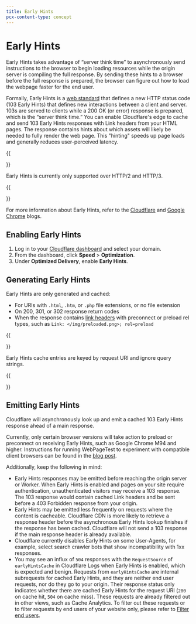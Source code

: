 ```yaml
---
title: Early Hints
pcx-content-type: concept
---
```


# Early Hints

Early Hints takes advantage of “server think time” to asynchronously send instructions to the browser to begin loading resources while the origin server is compiling the full response. By sending these hints to a browser before the full response is prepared, the browser can figure out how to load the webpage faster for the end user.

Formally, Early Hints is a [web standard](https://httpwg.org/specs/rfc8297.html) that defines a new HTTP status code (103 Early Hints) that defines new interactions between a client and server. 103s are served to clients while a 200 OK (or error) response is prepared, which is the “server think time.” You can enable Cloudflare's edge to cache and send 103 Early Hints responses with Link headers from your HTML pages. The response contains hints about which assets will likely be needed to fully render the web page. This "hinting" speeds up page loads and generally reduces user-perceived latency.

{{<Aside type="note" header="Note">}}

Early Hints is currently only supported over HTTP/2 and HTTP/3.

{{</Aside>}}

For more information about Early Hints, refer to the [Cloudflare](https://blog.cloudflare.com/early-hints) and [Google Chrome](https://developer.chrome.com/en/blog/early-hints/) blogs.

## Enabling Early Hints

1.  Log in to your [Cloudflare dashboard](https://dash.cloudflare.com) and select your domain.
2.  From the dashboard, click **Speed** > **Optimization**.
3.  Under **Optimized Delivery**, enable **Early Hints**.

## Generating Early Hints

Early Hints are only generated and cached:

- For URIs with `.html`, `.htm`, or `.php` file extensions, or no file extension
- On 200, 301, or 302 response return codes
- When the response contains [link headers](https://developer.mozilla.org/en-US/docs/Web/HTTP/Headers/Link) with preconnect or preload rel types, such as `Link: </img/preloaded.png>; rel=preload`

{{<Aside type="note">}}

Early Hints cache entries are keyed by request URI and ignore query strings.

{{</Aside>}}

## Emitting Early Hints

Cloudflare will asynchronously look up and emit a cached 103 Early Hints response ahead of a main response.

Currently, only certain browser versions will take action to preload or preconnect on receiving Early Hints, such as Google Chrome M94 and higher. Instructions for running WebPageTest to experiment with compatible client browsers can be found in the [blog post](https://blog.cloudflare.com/early-hints/#testing-early-hints-with-web-page-test).

Additionally, keep the following in mind:

- Early Hints responses may be emitted before reaching the origin server or Worker. When Early Hints is enabled and pages on your site require authentication, unauthenticated visitors may receive a 103 response. The 103 response would contain cached Link headers and be sent before a 403 Forbidden response from your origin.
- Early Hints may be emitted less frequently on requests where the content is cacheable. Cloudflare CDN is more likely to retrieve a response header before the asynchronous Early Hints lookup finishes if the response has been cached. Cloudflare will not send a 103 response if the main response header is already available.
- Cloudflare currently disables Early Hints on some User-Agents, for example, select search crawler bots that show incompatibility with 1xx responses.
- You may see an influx of `504` responses with the `RequestSource` of `earlyHintsCache` in Cloudflare Logs when Early Hints is enabled, which is expected and benign. Requests from `earlyHintsCache` are internal subrequests for cached Early Hints, and they are neither end user requests, nor do they go to your origin. Their response status only indicates whether there are cached Early Hints for the request URI (`200` on cache hit, `504` on cache miss). These requests are already filtered out in other views, such as Cache Analytics. To filter out these requests or to filter requests by end users of your website only, please refer to [Filter end users](/analytics/graphql-api/features/filtering/#filter-end-users).